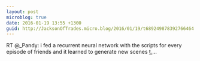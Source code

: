 ```yaml
---
layout: post
microblog: true
date: 2016-01-19 13:55 +1300
guid: http://JacksonOfTrades.micro.blog/2016/01/19/t689249878392766464.html
---
```

RT @_Pandy: i fed a recurrent neural network with the scripts for every episode of friends and it learned to generate new scenes [t.](https://t.)…
